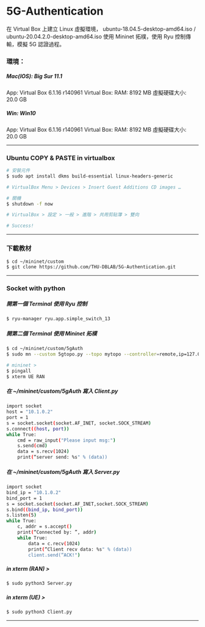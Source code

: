 # 5G-Authentication

在 Virtual Box 上建立 Linux 虛擬環境，
ubuntu-18.04.5-desktop-amd64.iso / ubuntu-20.04.2.0-desktop-amd64.iso
使用 Mininet 拓樸，使用 Ryu 控制傳輸，模擬 5G 認證過程。

### 環境：
##### Mac(IOS):  Big Sur 11.1
App:  Virtual Box 6.1.16 r140961
Virtual Box:
RAM:  8192 MB
虛擬硬碟大小:  20.0 GB

##### Win:  Win10
App:  Virtual Box 6.1.16 r140961
Virtual Box:
RAM:  8192 MB
虛擬硬碟大小:  20.0 GB

---

### Ubuntu COPY & PASTE in virtualbox

```bash
# 安裝元件
$ sudo apt install dkms build-essential linux-headers-generic

# VirtualBox Menu > Devices > Insert Guest Additions CD images …

# 關機
$ shutdown -f now

# VirtualBox > 設定 > 一般 > 進階 > 共用剪貼簿 > 雙向

# Success!
```
---

### 下載教材

```bash
$ cd ~/mininet/custom
$ git clone https://github.com/THU-DBLAB/5G-Authentication.git
```

---

### Socket with python

##### 開第一個 Terminal 使用 Ryu 控制

```bash
$ ryu-manager ryu.app.simple_switch_13
```

##### 開第二個 Terminal 使用 Mininet 拓樸

```bash
$ cd ~/mininet/custom/5gAuth
$ sudo mn --custom 5gtopo.py --topo mytopo --controller=remote,ip=127.0.0.1,port=6633 --switch ovs,protocols=OpenFlow13

# mininet > 
$ pingall
$ xterm UE RAN
```

##### 在 ~/mininet/custom/5gAuth 寫入 Client.py

```bash
import socket
host = "10.1.0.2"
port = 1
s = socket.socket(socket.AF_INET, socket.SOCK_STREAM)
s.connect((host, port))
while True:
    cmd = raw_input("Please input msg:")
    s.send(cmd)
    data = s.recv(1024)
    print(“server send: %s" % (data))
```

##### 在 ~/mininet/custom/5gAuth 寫入 Server.py

```bash
import socket
bind_ip = "10.1.0.2"
bind_port = 1
s = socket.socket(socket.AF_INET,socket.SOCK_STREAM)
s.bind((bind_ip, bind_port))
s.listen(5)
while True:
    c, addr = s.accept()
    print(“Connected by: ”, addr)
    while True:
        data = c.recv(1024)
        print(“Client recv data: %s" % (data))
        client.send(“ACK!")
```

##### in xterm (RAN) > 

```bash
$ sudo python3 Server.py
```

##### in xterm (UE) > 

```bash
$ sudo python3 Client.py
```

---


